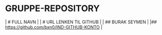 # GRUPPE-REPOSITORY

| # FULL NAVN | | # URL LENKEN TIL GITHUB |
| ## BURAK SEYMEN | |## https://github.com/bxn0/IND-GITHUB-KONTO |